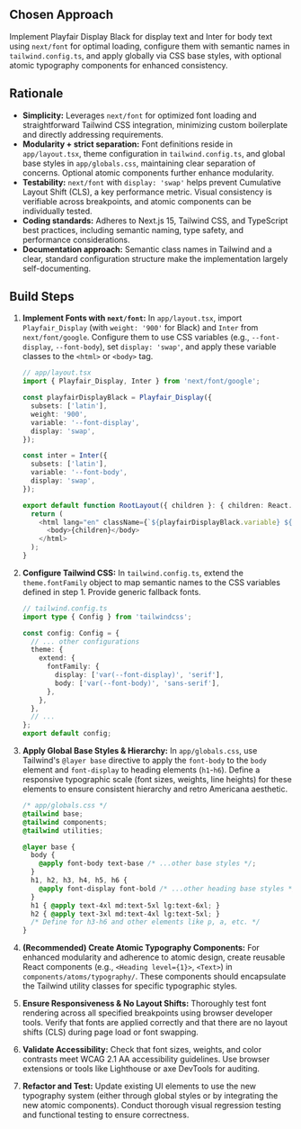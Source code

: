 ## Chosen Approach
Implement Playfair Display Black for display text and Inter for body text using `next/font` for optimal loading, configure them with semantic names in `tailwind.config.ts`, and apply globally via CSS base styles, with optional atomic typography components for enhanced consistency.

## Rationale
-   **Simplicity:** Leverages `next/font` for optimized font loading and straightforward Tailwind CSS integration, minimizing custom boilerplate and directly addressing requirements.
-   **Modularity + strict separation:** Font definitions reside in `app/layout.tsx`, theme configuration in `tailwind.config.ts`, and global base styles in `app/globals.css`, maintaining clear separation of concerns. Optional atomic components further enhance modularity.
-   **Testability:** `next/font` with `display: 'swap'` helps prevent Cumulative Layout Shift (CLS), a key performance metric. Visual consistency is verifiable across breakpoints, and atomic components can be individually tested.
-   **Coding standards:** Adheres to Next.js 15, Tailwind CSS, and TypeScript best practices, including semantic naming, type safety, and performance considerations.
-   **Documentation approach:** Semantic class names in Tailwind and a clear, standard configuration structure make the implementation largely self-documenting.

## Build Steps
1.  **Implement Fonts with `next/font`:**
    In `app/layout.tsx`, import `Playfair_Display` (with `weight: '900'` for Black) and `Inter` from `next/font/google`. Configure them to use CSS variables (e.g., `--font-display`, `--font-body`), set `display: 'swap'`, and apply these variable classes to the `<html>` or `<body>` tag.
    ```typescript
    // app/layout.tsx
    import { Playfair_Display, Inter } from 'next/font/google';

    const playfairDisplayBlack = Playfair_Display({
      subsets: ['latin'],
      weight: '900',
      variable: '--font-display',
      display: 'swap',
    });

    const inter = Inter({
      subsets: ['latin'],
      variable: '--font-body',
      display: 'swap',
    });

    export default function RootLayout({ children }: { children: React.ReactNode }) {
      return (
        <html lang="en" className={`${playfairDisplayBlack.variable} ${inter.variable}`}>
          <body>{children}</body>
        </html>
      );
    }
    ```

2.  **Configure Tailwind CSS:**
    In `tailwind.config.ts`, extend the `theme.fontFamily` object to map semantic names to the CSS variables defined in step 1. Provide generic fallback fonts.
    ```typescript
    // tailwind.config.ts
    import type { Config } from 'tailwindcss';

    const config: Config = {
      // ... other configurations
      theme: {
        extend: {
          fontFamily: {
            display: ['var(--font-display)', 'serif'],
            body: ['var(--font-body)', 'sans-serif'],
          },
        },
      },
      // ...
    };
    export default config;
    ```

3.  **Apply Global Base Styles & Hierarchy:**
    In `app/globals.css`, use Tailwind's `@layer base` directive to apply the `font-body` to the `body` element and `font-display` to heading elements (`h1`-`h6`). Define a responsive typographic scale (font sizes, weights, line heights) for these elements to ensure consistent hierarchy and retro Americana aesthetic.
    ```css
    /* app/globals.css */
    @tailwind base;
    @tailwind components;
    @tailwind utilities;

    @layer base {
      body {
        @apply font-body text-base /* ...other base styles */;
      }
      h1, h2, h3, h4, h5, h6 {
        @apply font-display font-bold /* ...other heading base styles */;
      }
      h1 { @apply text-4xl md:text-5xl lg:text-6xl; }
      h2 { @apply text-3xl md:text-4xl lg:text-5xl; }
      /* Define for h3-h6 and other elements like p, a, etc. */
    }
    ```

4.  **(Recommended) Create Atomic Typography Components:**
    For enhanced modularity and adherence to atomic design, create reusable React components (e.g., `<Heading level={1}>`, `<Text>`) in `components/atoms/typography/`. These components should encapsulate the Tailwind utility classes for specific typographic styles.

5.  **Ensure Responsiveness & No Layout Shifts:**
    Thoroughly test font rendering across all specified breakpoints using browser developer tools. Verify that fonts are applied correctly and that there are no layout shifts (CLS) during page load or font swapping.

6.  **Validate Accessibility:**
    Check that font sizes, weights, and color contrasts meet WCAG 2.1 AA accessibility guidelines. Use browser extensions or tools like Lighthouse or axe DevTools for auditing.

7.  **Refactor and Test:**
    Update existing UI elements to use the new typography system (either through global styles or by integrating the new atomic components). Conduct thorough visual regression testing and functional testing to ensure correctness.
```